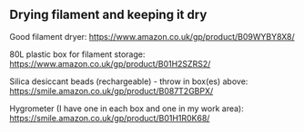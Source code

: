 ## Drying filament and keeping it dry

Good filament dryer: https://www.amazon.co.uk/gp/product/B09WYBY8X8/

80L plastic box for filament storage: https://www.amazon.co.uk/gp/product/B01H2SZRS2/

Silica desiccant beads (rechargeable) - throw in box(es) above: https://smile.amazon.co.uk/gp/product/B087T2GBPX/

Hygrometer (I have one in each box and one in my work area): https://smile.amazon.co.uk/gp/product/B01H1R0K68/
